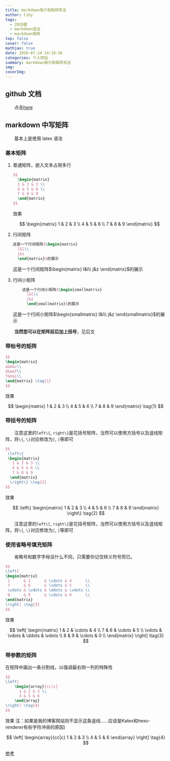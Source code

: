 ```yaml
---
title: markdown简介和矩阵写法
author: lihy
tags:
  - 2020夏
  - markdown语法
  - markdown矩阵
top: false
cover: false
mathjax: true
date: 2020-07-24 14:19:26
categories: 个人网站
summary: markdown简介和矩阵写法
img:
coverImg:
---
```


## github 文档

&emsp;&emsp;点击[here](https://guides.github.com/features/mastering-markdown/#syntax)

## markdown 中写矩阵

&emsp;&emsp;基本上是使用 latex 语法

### 基本矩阵

1. 普通矩阵，嵌入文本占用多行

   ```latex
   $$
     \begin{matrix}
     1 & 2 & 3 \\
     4 & 5 & 6 \\
     7 & 8 & 9
     \end{matrix}
   $$
   ```

   效果

   $$
     \begin{matrix}
     1 & 2 & 3 \\
     4 & 5 & 6 \\
     7 & 8 & 9
     \end{matrix}
   $$

2. 行间矩阵

   ```latex
   这是一个行间矩阵$\begin{matrix}
     l&l\\
     j&z
     \end{matrix}$的展示
   ```

   这是一个行间矩阵$\begin{matrix}
      l&l\\
      j&z
      \end{matrix}$的展示

3. 行间小矩阵

   ```latex
       这是一个行间小矩阵$\begin{smallmatrix}
         l&l\\
         j&z
         \end{smallmatrix}$的展示
   ```

   这是一个行间小矩阵$\begin{smallmatrix}
      l&l\\
      j&z
      \end{smallmatrix}$的展示

&emsp;&emsp;**当然您可以在矩阵前后加上括号**，见后文

### 带标号的矩阵

```latex
$$
\begin{matrix}
a&b&c\\
d&e&f\\
f&h&i\\
\end{matrix} \tag{1}
$$
```

效果

$$
  \begin{matrix}
   1 & 2 & 3 \\
   4 & 5 & 6 \\
   7 & 8 & 9
  \end{matrix} \tag{1}
$$

### 带括号的矩阵

&emsp;&emsp;注意这里的`left\{`, `right\}`是花括号矩阵，当然可以使用方括号以及竖线矩阵，将`\{`, `\}`对应修改为`[`, `|`等即可

```latex
$$
 \left\{
 \begin{matrix}
   1 & 2 & 3 \\
   4 & 5 & 6 \\
   7 & 8 & 9
  \end{matrix}
  \right\} \tag{2}
$$
```

效果

$$
 \left\{
 \begin{matrix}
   1 & 2 & 3 \\
   4 & 5 & 6 \\
   7 & 8 & 9
  \end{matrix}
  \right\} \tag{2}
$$

&emsp;&emsp;注意这里的`left\[`, `right\}`是花括号矩阵，当然可以使用方括号以及竖线矩阵，将`\{`, `\}`对应修改为`[`, `|`等即可

### 使用省略号填充矩阵

&emsp;&emsp;省略号和数字字母没什么不同，只需要你记住转义符号而已。

```latex
$$
\left[
\begin{matrix}
 1      & 2      & \cdots & 4      \\
 7      & 6      & \cdots & 5      \\
 \vdots & \vdots & \ddots & \vdots \\
 8      & 9      & \cdots & 0      \\
\end{matrix}
\right] \tag{3}
$$
```

效果

$$
\left[
\begin{matrix}
 1      & 2      & \cdots & 4      \\
 7      & 6      & \cdots & 5      \\
 \vdots & \vdots & \ddots & \vdots \\
 8      & 9      & \cdots & 0      \\
\end{matrix}
\right] \tag{3}
$$

### 带参数的矩阵

在矩阵中画出一条分割线，以强调最右侧一列的特殊性

```latex
$$
\left[
    \begin{array}{cc|c}
      1 & 2 & 3 \\
      4 & 5 & 6
    \end{array}
\right] \tag{4}
$$
```

效果
注：如果是我的博客网站则不显示这条竖线……应该是Katex和hexo-renderer有些字符冲突的原因)


$$
\left[
    \begin{array}{cc|c}
      1 & 2 & 3 \\
      4 & 5 & 6
    \end{array}
\right] \tag{4}
$$

[参考](https://blog.csdn.net/qq_38228254/article/details/79469727)
